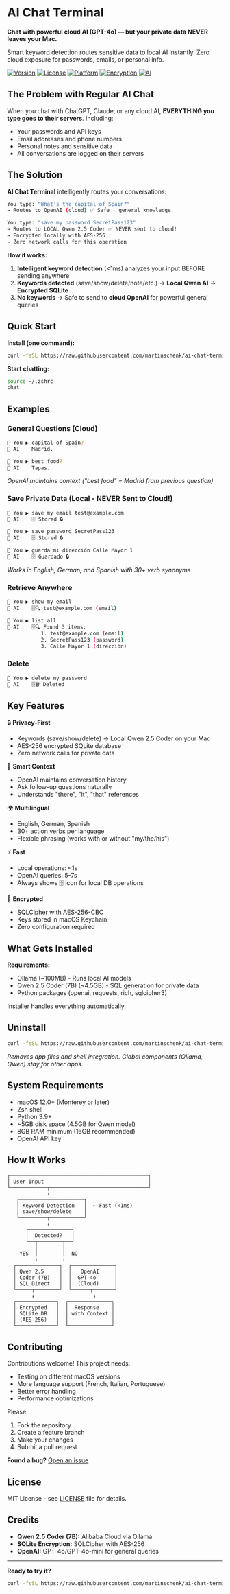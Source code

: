 # AI Chat Terminal

**Chat with powerful cloud AI (GPT-4o) — but your private data NEVER leaves your Mac.**

Smart keyword detection routes sensitive data to local AI instantly. Zero cloud exposure for passwords, emails, or personal info.

[![Version](https://img.shields.io/badge/version-11.5.1-blue.svg)](https://github.com/martinschenk/ai-chat-terminal)
[![License](https://img.shields.io/badge/license-MIT-green.svg)](LICENSE)
[![Platform](https://img.shields.io/badge/platform-macOS-lightgrey.svg)](https://github.com/martinschenk/ai-chat-terminal)
[![Encryption](https://img.shields.io/badge/encryption-AES--256-green.svg)](https://github.com/martinschenk/ai-chat-terminal#encryption)
[![AI](https://img.shields.io/badge/AI-Qwen--2.5--Coder-orange.svg)](https://github.com/martinschenk/ai-chat-terminal)

## The Problem with Regular AI Chat

When you chat with ChatGPT, Claude, or any cloud AI, **EVERYTHING you type goes to their servers**. Including:
- Your passwords and API keys
- Email addresses and phone numbers
- Personal notes and sensitive data
- All conversations are logged on their servers

## The Solution

**AI Chat Terminal** intelligently routes your conversations:

```bash
You type: "What's the capital of Spain?"
→ Routes to OpenAI (cloud) ✅ Safe - general knowledge

You type: "save my password SecretPass123"
→ Routes to LOCAL Qwen 2.5 Coder ✅ NEVER sent to cloud!
→ Encrypted locally with AES-256
→ Zero network calls for this operation
```

**How it works:**
1. **Intelligent keyword detection** (<1ms) analyzes your input BEFORE sending anywhere
2. **Keywords detected** (save/show/delete/note/etc.) → **Local Qwen AI** → **Encrypted SQLite**
3. **No keywords** → Safe to send to **cloud OpenAI** for powerful general queries

## Quick Start

**Install (one command):**
```bash
curl -fsSL https://raw.githubusercontent.com/martinschenk/ai-chat-terminal/main/install.sh | zsh
```

**Start chatting:**
```bash
source ~/.zshrc
chat
```

## Examples

### General Questions (Cloud)
```bash
👤 You ▶ capital of Spain?
🤖 AI    Madrid.

👤 You ▶ best food?
🤖 AI    Tapas.
```
*OpenAI maintains context ("best food" = Madrid from previous question)*

### Save Private Data (Local - NEVER Sent to Cloud!)
```bash
👤 You ▶ save my email test@example.com
🤖 AI    🗄️ Stored 🔒

👤 You ▶ save password SecretPass123
🤖 AI    🗄️ Stored 🔒

👤 You ▶ guarda mi dirección Calle Mayor 1
🤖 AI    🗄️ Guardado 🔒
```
*Works in English, German, and Spanish with 30+ verb synonyms*

### Retrieve Anywhere
```bash
👤 You ▶ show my email
🤖 AI    🗄️🔍 test@example.com (email)

👤 You ▶ list all
🤖 AI    🗄️🔍 Found 3 items:
           1. test@example.com (email)
           2. SecretPass123 (password)
           3. Calle Mayor 1 (dirección)
```

### Delete
```bash
👤 You ▶ delete my password
🤖 AI    🗄️🗑️ Deleted
```

## Key Features

🔒 **Privacy-First**
- Keywords (save/show/delete) → Local Qwen 2.5 Coder on your Mac
- AES-256 encrypted SQLite database
- Zero network calls for private data

🧠 **Smart Context**
- OpenAI maintains conversation history
- Ask follow-up questions naturally
- Understands "there", "it", "that" references

🌍 **Multilingual**
- English, German, Spanish
- 30+ action verbs per language
- Flexible phrasing (works with or without "my/the/his")

⚡ **Fast**
- Local operations: <1s
- OpenAI queries: 5-7s
- Always shows 🗄️ icon for local DB operations

🔐 **Encrypted**
- SQLCipher with AES-256-CBC
- Keys stored in macOS Keychain
- Zero configuration required

## What Gets Installed

**Requirements:**
- Ollama (~100MB) - Runs local AI models
- Qwen 2.5 Coder (7B) (~4.5GB) - SQL generation for private data
- Python packages (openai, requests, rich, sqlcipher3)

Installer handles everything automatically.

## Uninstall

```bash
curl -fsSL https://raw.githubusercontent.com/martinschenk/ai-chat-terminal/main/uninstall.sh | zsh
```
*Removes app files and shell integration. Global components (Ollama, Qwen) stay for other apps.*

## System Requirements

- macOS 12.0+ (Monterey or later)
- Zsh shell
- Python 3.9+
- ~5GB disk space (4.5GB for Qwen model)
- 8GB RAM minimum (16GB recommended)
- OpenAI API key

## How It Works

```
┌─────────────────────────────────────────────┐
│ User Input                                  │
└────────────┬────────────────────────────────┘
             ↓
   ┌─────────────────────┐
   │ Keyword Detection   │  ← Fast (<1ms)
   │ save/show/delete    │
   └─────────┬───────────┘
             ↓
      ┌──────────────┐
      │  Detected?   │
      └──┬────────┬──┘
         │        │
    YES  │        │  NO
         ↓        ↓
  ┌──────────────┐  ┌──────────────┐
  │ Qwen 2.5     │  │   OpenAI     │
  │ Coder (7B)   │  │  GPT-4o      │
  │ SQL Direct   │  │  (Cloud)     │
  └─────┬────────┘  └──────┬───────┘
        ↓                   ↓
  ┌─────────────┐  ┌──────────────┐
  │ Encrypted   │  │  Response    │
  │ SQLite DB   │  │ with Context │
  │ (AES-256)   │  │              │
  └─────────────┘  └──────────────┘
```

## Contributing

Contributions welcome! This project needs:
- Testing on different macOS versions
- More language support (French, Italian, Portuguese)
- Better error handling
- Performance optimizations

Please:
1. Fork the repository
2. Create a feature branch
3. Make your changes
4. Submit a pull request

**Found a bug?** [Open an issue](https://github.com/martinschenk/ai-chat-terminal/issues)

## License

MIT License - see [LICENSE](LICENSE) file for details.

## Credits

- **Qwen 2.5 Coder (7B):** Alibaba Cloud via Ollama
- **SQLite Encryption:** SQLCipher with AES-256
- **OpenAI:** GPT-4o/GPT-4o-mini for general queries

---

**Ready to try it?**
```bash
curl -fsSL https://raw.githubusercontent.com/martinschenk/ai-chat-terminal/main/install.sh | zsh
```
